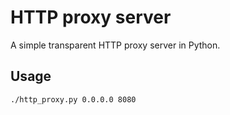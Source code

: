 HTTP proxy server
===========
A simple transparent HTTP proxy server in Python.

Usage
-----------
`./http_proxy.py 0.0.0.0 8080`
